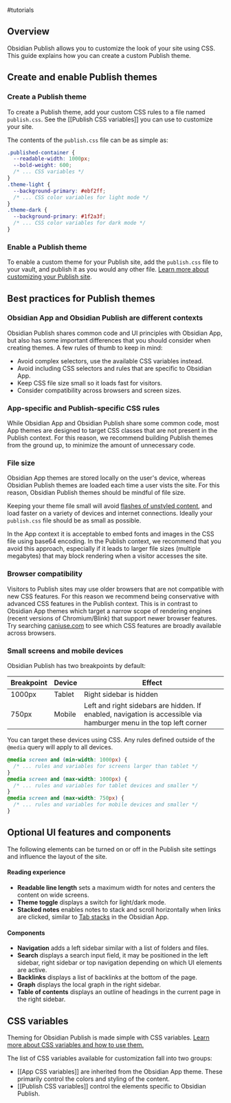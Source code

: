 #tutorials

## Overview

Obsidian Publish allows you to customize the look of your site using CSS. This guide explains how you can create a custom Publish theme.

## Create and enable Publish themes

### Create a Publish theme

To create a Publish theme, add your custom CSS rules to a file named `publish.css`. See the [[Publish CSS variables]] you can use to customize your site.

The contents of the `publish.css` file can be as simple as:

```css
.published-container {
  --readable-width: 1000px;
  --bold-weight: 600;
  /* ... CSS variables */
}
.theme-light {
  --background-primary: #ebf2ff;
  /* ... CSS color variables for light mode */
}
.theme-dark {
  --background-primary: #1f2a3f;
  /* ... CSS color variables for dark mode */
}
```

### Enable a Publish theme

To enable a custom theme for your Publish site, add the `publish.css` file to your vault, and publish it as you would any other file. [Learn more about customizing your Publish site](https://help.obsidian.md/Obsidian+Publish/Customize+your+site).

## Best practices for Publish themes

### Obsidian App and Obsidian Publish are different contexts

Obsidian Publish shares common code and UI principles with Obsidian App, but also has some important differences that you should consider when creating themes. A few rules of thumb to keep in mind:

- Avoid complex selectors, use the available CSS variables instead.
- Avoid including CSS selectors and rules that are specific to Obsidian App.
- Keep CSS file size small so it loads fast for visitors.
- Consider compatibility across browsers and screen sizes.

### App-specific and Publish-specific CSS rules

While Obsidian App and Obsidian Publish share some common code, most App themes are designed to target CSS classes that are not present in the Publish context. For this reason, we recommend building Publish themes from the ground up, to minimize the amount of unnecessary code.

### File size

Obsidian App themes are stored locally on the user's device, whereas Obsidian Publish themes are loaded each time a user vists the site. For this reason, Obsidian Publish themes should be mindful of file size.

Keeping your theme file small will avoid [flashes of unstyled content](https://en.wikipedia.org/wiki/Flash_of_unstyled_content), and load faster on a variety of devices and internet connections. Ideally your `publish.css` file should be as small as possible.

In the App context it is acceptable to embed fonts and images in the CSS file using base64 encoding. In the Publish context, we recommend that you avoid this approach, especially if it leads to larger file sizes (multiple megabytes) that may block rendering when a visitor accesses the site.

### Browser compatibility

Visitors to Publish sites may use older browsers that are not compatible with new CSS features. For this reason we recommend being conservative with advanced CSS features in the Publish context. This is in contrast to Obsidian App themes which target a narrow scope of rendering engines (recent versions of Chromium/Blink) that support newer browser features. Try searching [caniuse.com](https://caniuse.com/) to see which CSS features are broadly available across browsers.

### Small screens and mobile devices

Obsidian Publish has two breakpoints by default:

| Breakpoint | Device | Effect | 
| ----------- | - | - |
| 1000px | Tablet | Right sidebar is hidden |
| 750px | Mobile | Left and right sidebars are hidden. If enabled, navigation is accessible via hamburger menu in the top left corner |

You can target these devices using CSS. Any rules defined outside of the `@media` query will apply to all devices.

```css
@media screen and (min-width: 1000px) {
  /* ... rules and variables for screens larger than tablet */
}
@media screen and (max-width: 1000px) {
  /* ... rules and variables for tablet devices and smaller */
}
@media screen and (max-width: 750px) {
  /* ... rules and variables for mobile devices and smaller */
}
```

## Optional UI features and components

The following elements can be turned on or off in the Publish site settings and influence the layout of the site.

#### Reading experience

- **Readable line length** sets a maximum width for notes and centers the content on wide screens.
- **Theme toggle** displays a switch for light/dark mode.
- **Stacked notes** enables notes to stack and scroll horizontally when links are clicked, similar to [Tab stacks](https://help.obsidian.md/User+interface/Use+tabs+in+Obsidian#Stack+tab+groups) in the Obsidian App.

#### Components

- **Navigation** adds a left sidebar similar with a list of folders and files.
- **Search** displays a search input field, it may be positioned in the left sidebar, right sidebar or top navigation depending on which UI elements are active.
- **Backlinks** displays a list of backlinks at the bottom of the page.
- **Graph** displays the local graph in the right sidebar.
- **Table of contents** displays an outline of headings in the current page in the right sidebar.

## CSS variables

Theming for Obsidian Publish is made simple with CSS variables. [Learn more about CSS variables and how to use them.](https://developer.mozilla.org/en-US/docs/Web/CSS/Using_CSS_custom_properties) 

The list of CSS variables available for customization fall into two groups:

- [[App CSS variables]] are inherited from the Obsidian App theme. These primarily control the colors and styling of the content.
- [[Publish CSS variables]] control the elements specific to Obsidian Publish.